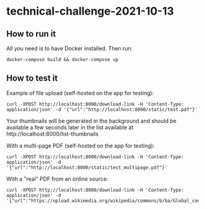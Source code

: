 # technical-challenge-2021-10-13

## How to run it

All you need is to have Docker installed. Then run:

    docker-compose build && docker-compose up

## How to test it

Example of file upload (self-hosted on the app for testing):

    curl -XPOST http://localhost:8000/download-link -H 'Content-Type: application/json' -d '{"url":"http://localhost:8000/static/test.pdf"}'

Your thumbnails will be generated in the background and should be available a few seconds later in the list available at http://localhost:8000/list-thumbnails

With a multi-page PDF (self-hosted on the app for testing):

    curl -XPOST http://localhost:8000/download-link -H 'Content-Type: application/json' -d '{"url":"http://localhost:8000/static/test_multipage.pdf"}'

With a "real" PDF from an online source:

    curl -XPOST http://localhost:8000/download-link -H 'Content-Type: application/json' -d '{"url":"https://upload.wikimedia.org/wikipedia/commons/b/ba/Global_content_moderation_on_Wikipedia.pdf"}'
